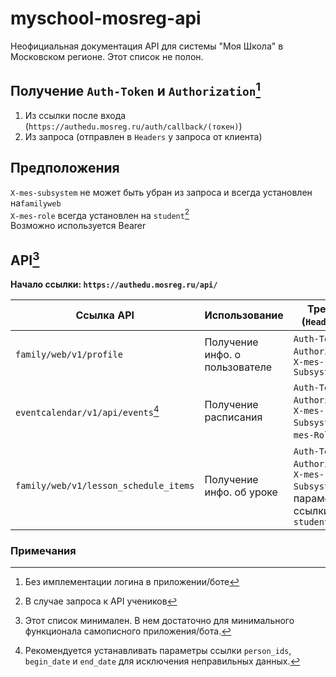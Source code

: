 # myschool-mosreg-api
Неофициальная документация API для системы "Моя Школа" в Московском регионе. Этот список не полон.

## Получение `Auth-Token` и `Authorization`[^1]
1. Из ссылки после входа (`https://authedu.mosreg.ru/auth/callback/(токен)`)
2. Из запроса (отправлен в `Headers` у запроса от клиента)

## Предположения
`X-mes-subsystem` не может быть убран из запроса и всегда установлен на`familyweb`  
`X-mes-role` всегда установлен на `student`[^2]  
Возможно используется Bearer  

## API[^3]
**Начало ссылки: `https://authedu.mosreg.ru/api/`**

| Ссылка API                               | Использование                   | Требует (`Header`-ы)                                                            | Ответ от сервера      |
| ---------------------------------------- | ------------------------------- | ------------------------------------------------------------------------------- | --------------------- |
| `family/web/v1/profile`                  | Получение инфо. о пользователе  | `Auth-Token`, `Authorization`, `X-mes-Subsystem`                                | Профиль               |
| `eventcalendar/v1/api/events`[^4]        | Получение расписания            | `Auth-Token`, `Authorization`, `X-mes-Subsystem`, `X-mes-Role`,                 | Расписание            |
| `family/web/v1/lesson_schedule_items`    | Получение инфо. об уроке        | `Auth-Token`, `Authorization`, `X-mes-Subsystem`, параметр ссылки `student_id`  | Инфо. об уроке        |

### Примечания
[^1]: Без имплементации логина в приложении/боте
[^2]: В случае запроса к API учеников
[^3]: Этот список минимален. В нем достаточно для минимального функционала самописного приложения/бота.
[^4]: Рекомендуется устанавливать параметры ссылки `person_ids`, `begin_date` и `end_date` для исключения неправильных данных.
